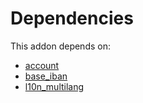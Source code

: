 # Dependencies

This addon depends on:

- [account](https://github.com/bringout/oca-ocb-accounting/tree/eb3c9b9e76fbb706c132f3bf6a9538d6d5a0b1a7/odoo-bringout-oca-ocb-account)
- [base_iban](https://github.com/bringout/oca-ocb-core/tree/b8a76bf74d4ef2767aa510ddf3515d4c8c9b941d/odoo-bringout-oca-ocb-base_iban)
- [l10n_multilang](https://github.com/bringout/oca-ocb-l10n_me-africa/tree/65e40993c10b07bc49d9ef3bfe496bdd2c718518/odoo-bringout-oca-ocb-l10n_multilang)
